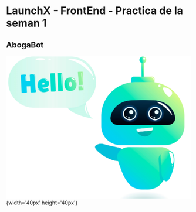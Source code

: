 # LaunchX - FrontEnd - Practica de la seman 1

## AbogaBot
![AbogaBot](resources/bot.jpg){width='40px' height='40px'}